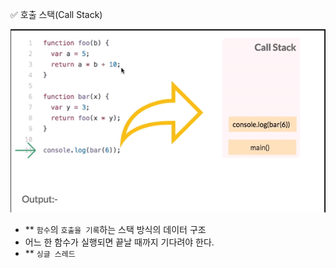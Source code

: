 ✅ 호출 스택(Call Stack)

![call-stack](/resources/call-stack.gif)

* ** `함수`의 `호출을 기록`하는 스택 방식의 데이터 구조
* 어느 한 함수가 실행되면 끝날 때까지 기다려야 한다.
* ** `싱글 스레드`